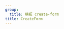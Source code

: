 ```yaml
---
group:
  title: 模板 create-form
title: CreateForm
---
```


<code title="basic" src="./demos/basic.tsx" />